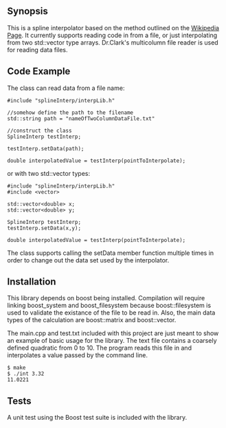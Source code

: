 ## Synopsis

This is a spline interpolator based on the method outlined on the [Wikipedia Page](https://en.wikipedia.org/wiki/Spline_interpolation). It currently supports reading code in from a file, or just interpolating from two std::vector<double> type arrays. Dr.Clark's multicolumn file reader is used for reading data files.

## Code Example

The class can read data from a file name:

	#include "splineInterp/interpLib.h"
	
	//somehow define the path to the filename
	std::string path = "nameOfTwoColumnDataFile.txt"

	//construct the class
	SplineInterp testInterp;
	
	testInterp.setData(path);

	double interpolatedValue = testInterp(pointToInterpolate);

or with two std::vector<double> types:

	#include "splineInterp/interpLib.h"
	#include <vector>

	std::vector<double> x;
	std::vector<double> y;

	SplineInterp testInterp;
	testInterp.setData(x,y);
	
	double interpolatedValue = testInterp(pointToInterpolate);
The class supports calling the setData member function multiple times in order to change out the data set used by the interpolator.

## Installation

This library depends on boost being installed. Compilation will require linking boost_system and boost_filesystem because boost::filesystem is used to validate the existance of the file to be read in. Also, the main data types of the calculation are boost::matrix and boost::vector.

The main.cpp and test.txt included with this project are just meant to show an example of basic usage for the library. The text file contains a coarsely defined quadratic from 0 to 10. The program reads this file in and interpolates a value passed by the command line.

	$ make
	$ ./int 3.32
	11.0221

## Tests

A unit test using the Boost test suite is included with the library.
